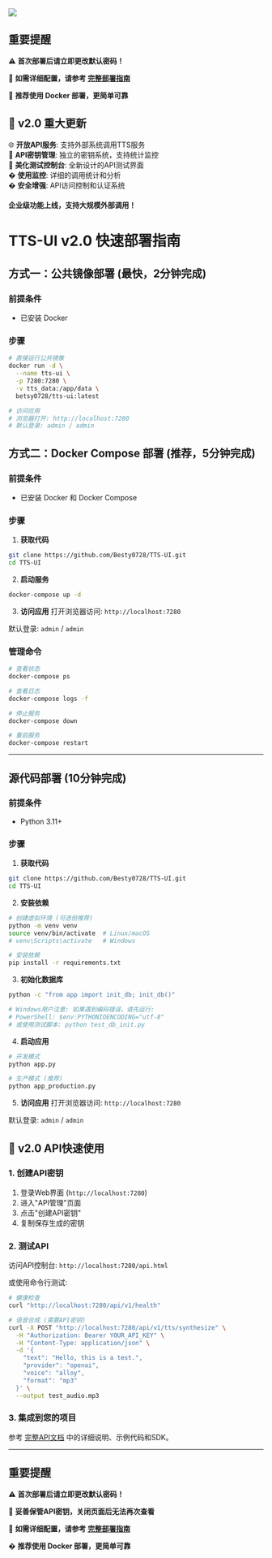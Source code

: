 <img src="https://capsule-render.vercel.app/api?type=waving&color=gradient&customColorList=0,2,2,5,30&height=160&section=header&text=🌈%20你好啊，欢迎来到TTS-UI%20v2.0快速部署指南%20✨&fontSize=28&fontColor=fff&animation=twinkling&fontAlignY=40" />

## 重要提醒

⚠️ **首次部署后请立即更改默认密码！**

🔧 **如需详细配置，请参考 [完整部署指南](DEPLOYMENT.md)**

🐳 **推荐使用 Docker 部署，更简单可靠**

## 🎉 v2.0 重大更新

🌐 **开放API服务**: 支持外部系统调用TTS服务  
🔑 **API密钥管理**: 独立的密钥系统，支持统计监控  
🎨 **美化测试控制台**: 全新设计的API测试界面  
� **使用监控**: 详细的调用统计和分析  
� **安全增强**: API访问控制和认证系统  

#### 企业级功能上线，支持大规模外部调用！

# TTS-UI v2.0 快速部署指南

## 方式一：公共镜像部署 (最快，2分钟完成)

### 前提条件
- 已安装 Docker

### 步骤
```bash
# 直接运行公共镜像
docker run -d \
  --name tts-ui \
  -p 7280:7280 \
  -v tts_data:/app/data \
  betsy0728/tts-ui:latest

# 访问应用
# 浏览器打开: http://localhost:7280
# 默认登录: admin / admin
```

## 方式二：Docker Compose 部署 (推荐，5分钟完成)

### 前提条件
- 已安装 Docker 和 Docker Compose

### 步骤
1. **获取代码**
```bash
git clone https://github.com/Besty0728/TTS-UI.git
cd TTS-UI
```

2. **启动服务**
```bash
docker-compose up -d
```

3. **访问应用**
打开浏览器访问: `http://localhost:7280`

默认登录: `admin` / `admin`

### 管理命令
```bash
# 查看状态
docker-compose ps

# 查看日志
docker-compose logs -f

# 停止服务
docker-compose down

# 重启服务
docker-compose restart
```

---

## 源代码部署 (10分钟完成)

### 前提条件
- Python 3.11+

### 步骤
1. **获取代码**
```bash
git clone https://github.com/Besty0728/TTS-UI.git
cd TTS-UI
```

2. **安装依赖**
```bash
# 创建虚拟环境 (可选但推荐)
python -m venv venv
source venv/bin/activate  # Linux/macOS
# venv\Scripts\activate   # Windows

# 安装依赖
pip install -r requirements.txt
```

3. **初始化数据库**
```bash
python -c "from app import init_db; init_db()"

# Windows用户注意: 如果遇到编码错误，请先运行:
# PowerShell: $env:PYTHONIOENCODING="utf-8"
# 或使用测试脚本: python test_db_init.py
```

4. **启动应用**
```bash
# 开发模式
python app.py

# 生产模式 (推荐)
python app_production.py
```

5. **访问应用**
打开浏览器访问: `http://localhost:7280`

默认登录: `admin` / `admin`

## 🚀 v2.0 API快速使用

### 1. 创建API密钥
1. 登录Web界面 (`http://localhost:7280`)
2. 进入"API管理"页面
3. 点击"创建API密钥"
4. 复制保存生成的密钥

### 2. 测试API
访问API控制台: `http://localhost:7280/api.html`

或使用命令行测试:
```bash
# 健康检查
curl "http://localhost:7280/api/v1/health"

# 语音合成 (需要API密钥)
curl -X POST "http://localhost:7280/api/v1/tts/synthesize" \
  -H "Authorization: Bearer YOUR_API_KEY" \
  -H "Content-Type: application/json" \
  -d '{
    "text": "Hello, this is a test.",
    "provider": "openai",
    "voice": "alloy",
    "format": "mp3"
  }' \
  --output test_audio.mp3
```

### 3. 集成到您的项目
参考 [完整API文档](API-README.md) 中的详细说明、示例代码和SDK。

---

## 重要提醒

⚠️ **首次部署后请立即更改默认密码！**

🔑 **妥善保管API密钥，关闭页面后无法再次查看**

🔧 **如需详细配置，请参考 [完整部署指南](DEPLOYMENT.md)**

� **推荐使用 Docker 部署，更简单可靠**
